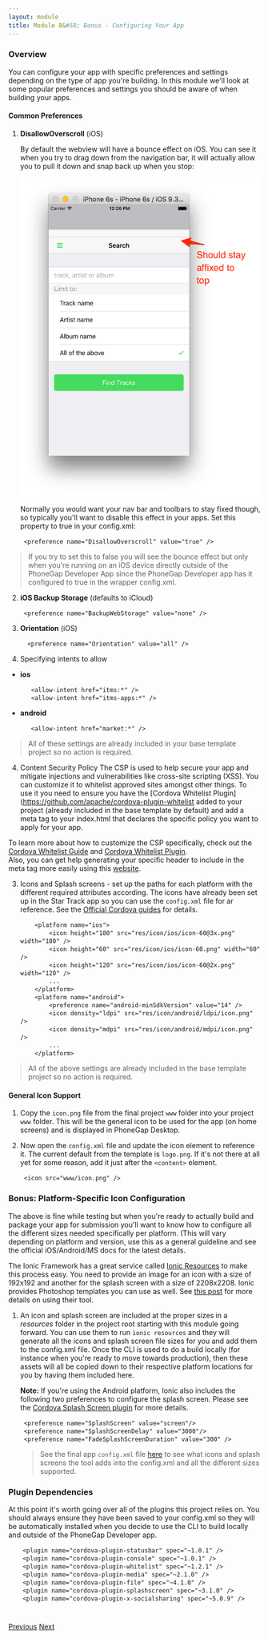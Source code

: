```yaml
---
layout: module
title: Module 8&#58; Bonus - Configuring Your App
---
```


### Overview
You can configure your app with specific preferences and settings depending on the type of app you're building. In this module we'll look at some popular preferences and settings you should be aware of when building your apps.

#### Common Preferences
1. **DisallowOverscroll** (iOS)

   By default the webview will have a bounce effect on iOS. You can see it when you try to drag down from the navigation bar, it will actually allow you to pull it down and snap back up when you stop:

    <img class="screenshot-md" src="images/bounce.png"/>

   Normally you would want your nav bar and toolbars to stay fixed though, so typically
   you'll want to disable this effect in your apps. Set this property to true in your config.xml:

        <preference name="DisallowOverscroll" value="true" />

  > If you try to set this to false you will see the bounce effect but only when you're running on an iOS
  device directly outside of the PhoneGap Developer App since the PhoneGap Developer app has it configured
  to true in the wrapper config.xml.       

2. **iOS Backup Storage** (defaults to iCloud)

        <preference name="BackupWebStorage" value="none" />

3. **Orientation** (iOS)

         <preference name="Orientation" value="all" />

3. Specifying intents to allow

- **ios**

         <allow-intent href="itms:*" />
         <allow-intent href="itms-apps:*" />

- **android**

         <allow-intent href="market:*" />

>All of these settings are already included in your base template project so no action is required.

4. Content Security Policy
The CSP is used to help secure your app and mitigate injections and vulnerabilities like cross-site scripting (XSS). You can customize it to
whitelist approved sites amongst other things. To use it you need to ensure you have the [Cordova Whitelist Plugin](https://github.com/apache/cordova-plugin-whitelist
added to your project (already included in the base template by default) and add a meta tag to your index.html that declares the specific policy
 you want to apply for your app.

    <meta http-equiv="Content-Security-Policy" content="default-src 'self' data: gap: https://ssl.gstatic.com` `https://api.spotify.com 'unsafe-eval' 'unsafe-inline' ws://localhost:3000;
    style-src 'self' 'unsafe-inline';` `media-src *; img-src * data:">


To learn more about how to customize the CSP specifically, check out the [Cordova Whitelist Guide](http://cordova.apache.org/docs/en/latest/guide/appdev/whitelist/index.html)
  and [Cordova Whitelist Plugin](https://github.com/apache/cordova-plugin-whitelist/blob/master/README.md#content-security-policy).  
 Also, you can get help generating your specific header to include in the meta tag more easily using this [website](http://cspisawesome.com/).

3. Icons and Splash screens - set up the paths for each platform with the different required attributes according. The icons
have already been set up in the Star Track app so you can use the `config.xml` file for ar reference. See the
[Official Cordova guides](https://cordova.apache.org/docs/en/latest/config_ref/images.html) for details.

           <platform name="ios">
               <icon height="180" src="res/icon/ios/icon-60@3x.png" width="180" />
               <icon height="60" src="res/icon/ios/icon-60.png" width="60" />
               <icon height="120" src="res/icon/ios/icon-60@2x.png" width="120" />      
               ...
           </platform>
           <platform name="android">
               <preference name="android-minSdkVersion" value="14" />
               <icon density="ldpi" src="res/icon/android/ldpi/icon.png" />
               <icon density="mdpi" src="res/icon/android/mdpi/icon.png" />
               ...
           </platform>

 >All of the above settings are already included in the base template project so no action is required.


#### General Icon Support
1. Copy the `icon.png` file from the final project `www` folder into your project `www` folder. This will be the general icon to be used for the app (on home screens) and is displayed
in PhoneGap Desktop.

2. Now open the `config.xml` file and update the icon element to reference it. The current default from the template is `logo.png`. If it's not there at all yet for some reason, add it just
after the `<content>` element.

        <icon src="www/icon.png" />

### Bonus: Platform-Specific Icon Configuration
The above is fine while testing but when you're ready to actually build and package your app for submission you'll want to know how to
configure all the different sizes needed specifically per platform. (This will vary depending on platform and version, use this as a general guideline
and see the official iOS/Android/MS docs for the latest details.

The Ionic Framework has a great service called [Ionic Resources](http://blog.ionic.io/automating-icons-and-splash-screens/) to make this process easy. You need to provide an image for an icon
with a size of 192x192 and another for the splash screen with a size of 2208x2208. Ionic provides Photoshop templates you can use as well.
See [this post](http://blog.ionic.io/automating-icons-and-splash-screens/) for more details on using their tool.

1. An icon and splash screen are included at the proper sizes in a *resources* folder in the project root starting with this module going forward. You can
use them to run `ionic resources` and they will generate all the icons and splash screen file sizes for you and add them to the config.xml file.
Once the CLI is used to do a build locally (for instance when you're ready to move towards production), then
these assets will all be copied down to their respective platform locations for you by having them included here.

    **Note:** If you're using the Android platform, Ionic also includes the following two preferences to configure the splash screen.
    Please see the [Cordova Splash Screen plugin](https://github.com/apache/cordova-plugin-splashscreen) for more details.

        <preference name="SplashScreen" value="screen"/>
        <preference name="SplashScreenDelay" value="3000"/>
        <preference name="FadeSplashScreenDuration" value="300" />

   >See the final app `config.xml` file [here](https://github.com/macdonst/spotify-browser/blob/master/config.xml) to see what icons and splash screens the tool adds into the config.xml
    and all the different sizes supported.

### Plugin Dependencies
At this point it's worth going over all of the plugins this project relies on. You should always ensure they have been saved to your
 config.xml so they will be automatically installed when you decide to use the CLI to build locally and outside of the PhoneGap
 Developer app.

        <plugin name="cordova-plugin-statusbar" spec="~1.0.1" />
        <plugin name="cordova-plugin-console" spec="~1.0.1" />
        <plugin name="cordova-plugin-whitelist" spec="~1.2.1" />
        <plugin name="cordova-plugin-media" spec="~2.1.0" />
        <plugin name="cordova-plugin-file" spec="~4.1.0" />
        <plugin name="cordova-plugin-splashscreen" spec="~3.1.0" />
        <plugin name="cordova-plugin-x-socialsharing" spec="~5.0.9" />

<div class="row" style="margin-top:40px;">
<div class="col-sm-12">
<a href="lesson7.html" class="btn btn-default"><i class="glyphicon glyphicon-chevron-left"></i> Previous</a>
<a href="lesson9.html" class="btn btn-default pull-right">Next <i class="glyphicon
glyphicon-chevron-right"></i></a>
</div>
</div>
